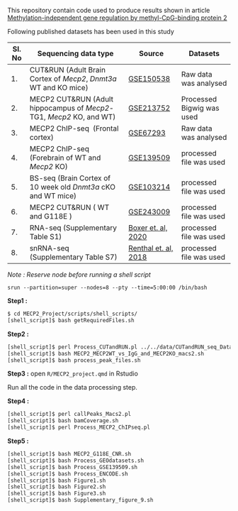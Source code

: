 This repository contain code used to produce results shown in article [Methylation-independent gene regulation by methyl-CpG-binding protein 2]()

Following published datasets has been used in this study 


| **SI. No** | **Sequencing data type**   |**Source** | Datasets |
|-----------------|--------------------------------------|-----------------|----- |
| 1\.        | CUT&RUN (Adult Brain Cortex of *Mecp2*, *Dnmt3a* WT and KO mice)         | [GSE150538](https://www.ncbi.nlm.nih.gov/geo/query/acc.cgi?acc=GSE150538)       | Raw data was analysed                          |
| 2\.        | MECP2 CUT&RUN (Adult hippocampus of *Mecp2*-TG1, *Mecp2* KO, and WT) | [GSE213752](https://www.ncbi.nlm.nih.gov/geo/query/acc.cgi?acc=GSE213752)       | Processed Bigwig was used                          |
| 3.         | MECP2 ChIP-seq     (Frontal cortex)                                                  | [GSE67293](https://www.ncbi.nlm.nih.gov/geo/query/acc.cgi?acc=GSE67293)     |  Raw data was analysed                        |
| 4.         | MECP2 ChIP-seq  (Forebrain of WT and *Mecp2* KO)                                                | [GSE139509](https://www.ncbi.nlm.nih.gov/geo/query/acc.cgi?acc=GSE139509)   |  processed file was used                        |
| 5\.        | BS-seq (Brain Cortex of 10 week old *Dnmt3a* cKO and WT mice)          | [GSE103214](https://www.ncbi.nlm.nih.gov/geo/query/acc.cgi?acc=GSE103214)         | processed file was used                        |
| 6\.        | MECP2 CUT&RUN ( WT and G118E )                                       | [GSE243009](https://www.ncbi.nlm.nih.gov/geo/query/acc.cgi?acc=GSE243009)  | processed file was used                        |
| 7\.        | RNA-seq (Supplementary Table S1)                                     | [Boxer et. al, 2020](https://www.sciencedirect.com/science/article/pii/S109727651930810X?via%3Dihub#app2) |  processed file was used                        |
| 8\.        | snRNA-seq (Supplementary Table S7)                                     | [Renthal et. al, 2018](https://www.nature.com/articles/s41593-018-0270-6#citeas) |  processed file was used                        |

*Note : Reserve node before running a shell script*
```
srun --partition=super --nodes=8 --pty --time=5:00:00 /bin/bash
```
**Step1 :**
```bash
$ cd MECP2_Project/scripts/shell_scripts/
[shell_script]$ bash getRequiredFiles.sh
```

**Step2 :**

```bash
[shell_script]$ perl Process_CUTandRUN.pl ../../data/CUTandRUN_seq_Data.txt
[shell_script]$ bash MECP2_MECP2WT_vs_IgG_and_MECP2KO_macs2.sh
[shell_script]$ bash process_peak_files.sh
```

**Step3 :** open `R/MECP2_project.qmd` in Rstudio

Run all the code in the data processing step.

**Step4 :**
```bash
[shell_script]$ perl callPeaks_Macs2.pl
[shell_script]$ bash bamCoverage.sh
[shell_script]$ perl Process_MECP2_ChIPseq.pl
```
**Step5 :**

```bash
[shell_script]$ bash MECP2_G118E_CNR.sh
[shell_script]$ bash Process_GEOdatasets.sh
[shell_script]$ bash Process_GSE139509.sh
[shell_script]$ bash Process_ENCODE.sh
[shell_script]$ bash Figure1.sh
[shell_script]$ bash Figure2.sh
[shell_script]$ bash Figure3.sh
[shell_script]$ bash Supplementary_figure_9.sh
```
